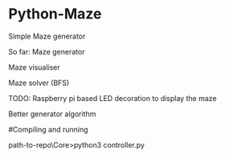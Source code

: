 # Python-Maze
Simple Maze generator

So far:
  Maze generator
  
  Maze visualiser
  
  Maze solver (BFS)

TODO:
  Raspberry pi based LED decoration to display the maze
  
  Better generator algorithm
  
#Compiling and running

path-to-repo\Core>python3 controller.py

